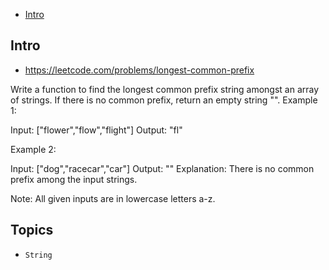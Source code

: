 - [Intro](#intro)

## Intro

- https://leetcode.com/problems/longest-common-prefix

Write a function to find the longest common prefix string amongst an array of strings.
If there is no common prefix, return an empty string "".
Example 1:

Input: ["flower","flow","flight"]
Output: "fl"

Example 2:

Input: ["dog","racecar","car"]
Output: ""
Explanation: There is no common prefix among the input strings.

Note:
All given inputs are in lowercase letters a-z.


## Topics

- `String`



